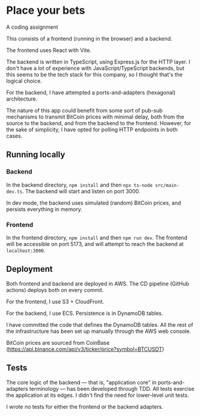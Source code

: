 # Place your bets

A coding assignment

This consists of a frontend (running in the browser) and a backend.

The frontend uses React with Vite.

The backend is written in TypeScript, using Express.js for the HTTP layer. I
don't have a lot of experience with JavaScript/TypeScript backends, but this
seems to be the tech stack for this company, so I thought that's the logical choice.

For the backend, I have attempted a ports-and-adapters (hexagonal) architecture.

The nature of this app could benefit from some sort of pub-sub mechanisms to
transmit BitCoin prices with minimal delay, both from the source to the backend,
and from the backend to the frontend. However, for the sake of simplicity, I have
opted for polling HTTP endpoints in both cases.

## Running locally

### Backend

In the backend directory, `npm install` and then `npx ts-node src/main-dev.ts`.
The backend will start and listen on port 3000.

In dev mode, the backend uses
simulated (random) BitCoin prices, and persists everything in memory.

### Frontend

In the frontend directory, `npm install` and then `npm run dev`. The frontend
will be accessible on port 5173, and will attempt to reach the backend at
`localhost:3000`.

## Deployment

Both frontend and backend are deployed in AWS. The CD pipeline (GitHub actions)
deploys both on every commit.

For the frontend, I use S3 + CloudFront.

For the backend, I use ECS. Persistence is in DynamoDB tables.

I have committed the code that defines the DynamoDB tables. All the rest of
the infrastructure has been set up manually through the AWS web console.

BitCoin prices are sourced from CoinBase (https://api.binance.com/api/v3/ticker/price?symbol=BTCUSDT)

## Tests
The core logic of the backend — that is, "application core" in 
ports-and-adapters terminology — has been developed through TDD. All tests
exercise the application at its edges. I didn't find the need for lower-level
unit tests.

I wrote no tests for either the frontend or the backend adapters.
